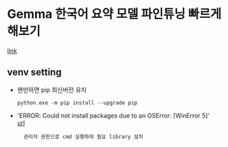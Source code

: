 # Gemma 한국어 요약 모델 파인튜닝 빠르게 해보기
[link](https://devocean.sk.com/blog/techBoardDetail.do?ID=165703)

## venv setting

- 왠만하면 pip 최신버전 유지 

      python.exe -m pip install --upgrade pip


- 'ERROR: Could not install packages due to an OSError: [WinError 5]'  
[url](https://ardentdays.tistory.com/62)

        관리자 권한으로 cmd 실행하여 필요 library 설치